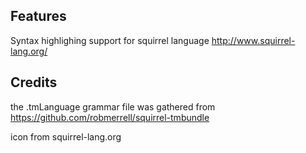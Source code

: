 ## Features

Syntax highlighing support for squirrel language http://www.squirrel-lang.org/

## Credits

the .tmLanguage grammar file was gathered from https://github.com/robmerrell/squirrel-tmbundle

icon from squirrel-lang.org
